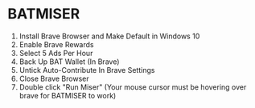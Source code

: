 # BATMISER
1. Install Brave Browser and Make Default in Windows 10
2. Enable Brave Rewards
3. Select 5 Ads Per Hour
4. Back Up BAT Wallet (In Brave)
5. Untick Auto-Contribute In Brave Settings
6. Close Brave Browser
7. Double click "Run Miser" (Your mouse cursor must be hovering over brave for BATMISER to work)
